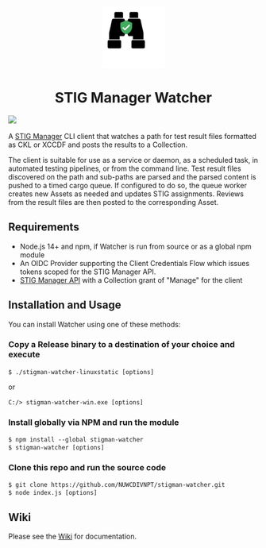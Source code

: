 <p align="center">
  <img width="125" src="https://raw.githubusercontent.com/NUWCDIVNPT/stigman-watcher/main/icon.svg">
</p>
<h1 align="center"> STIG Manager Watcher </h1>

<a href="https://npmjs.org/package/stigman-watcher"><img src="https://img.shields.io/npm/v/stigman-watcher"></a>

A [STIG Manager](https://github.com/nuwcdivnpt/stig-manager) CLI client that watches a path for test result files formatted as CKL or XCCDF and posts the results to a Collection.

The client is suitable for use as a service or daemon, as a scheduled task, in automated testing pipelines, or from the command line. Test result files discovered on the path and sub-paths are parsed and the parsed content is pushed to a timed cargo queue. If configured to do so, the queue worker creates new Assets as needed and updates STIG assignments. Reviews from the result files are then posted to the corresponding Asset.

## Requirements
- Node.js 14+ and npm, if Watcher is run from source or as a global npm module
- An OIDC Provider supporting the Client Credentials Flow which issues tokens scoped for the STIG Manager API.
- [STIG Manager API](https://github.com/nuwcdivnpt/stig-manager) with a Collection grant of "Manage" for the client

## Installation and Usage

You can install Watcher using one of these methods:

### Copy a Release binary to a destination of your choice and execute
```
$ ./stigman-watcher-linuxstatic [options]
```
or
```
C:/> stigman-watcher-win.exe [options]
``` 
### Install globally via NPM and run the module 
```
$ npm install --global stigman-watcher
$ stigman-watcher [options]
```

### Clone this repo and run the source code
```
$ git clone https://github.com/NUWCDIVNPT/stigman-watcher.git
$ node index.js [options]
```

## Wiki

Please see the [Wiki](https://github.com/nuwcdivnpt/stigman-watcher/wiki) for documentation.
